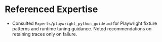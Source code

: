 # Referenced Expertise

- Consulted `Experts/playwright_python_guide.md` for Playwright fixture patterns and runtime tuning guidance. Noted recommendations on retaining traces only on failure.
